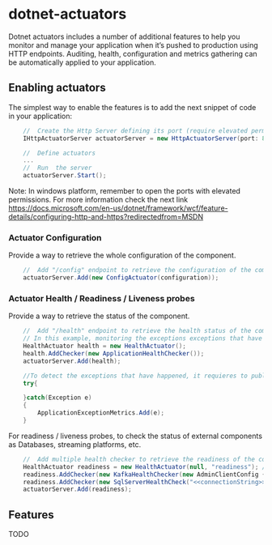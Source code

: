 # dotnet-actuators

Dotnet actuators includes a number of additional features to help you monitor and manage your application when it’s pushed to production using HTTP endpoints.
Auditing, health, configuration and metrics gathering can be automatically applied to your application.

## Enabling actuators

The simplest way to enable the features is to add the next snippet of code in your application:

```csharp
    //  Create the Http Server defining its port (require elevated permissions in Windows platform. See below)
    IHttpActuatorServer actuatorServer = new HttpActuatorServer(port: 8080);

    //  Define actuators
    ...
    //  Run  the server
    actuatorServer.Start();
```

Note: In windows platform, remember to open the ports with elevated permissions. For more information check the next link https://docs.microsoft.com/en-us/dotnet/framework/wcf/feature-details/configuring-http-and-https?redirectedfrom=MSDN

### Actuator Configuration

Provide a way to retrieve the whole configuration of the component.

```csharp
    //  Add "/config" endpoint to retrieve the configuration of the component
    actuatorServer.Add(new ConfigActuator(configuration));

```

### Actuator Health / Readiness / Liveness probes

Provide a way to retrieve the status of the component.

```csharp
    //  Add "/health" endpoint to retrieve the health status of the component. 
    // In this example, monitoring the exceptions exceptions that have happened
    HealthActuator health = new HealthActuator();
    health.AddChecker(new ApplicationHealthChecker());
    actuatorServer.Add(health);

    //To detect the exceptions that have happened, it requieres to publish the exceptions
    try{

    }catch(Exception e)
    {
        ApplicationExceptionMetrics.Add(e);
    }

```

For readiness / liveness probes, to check the status of external components as Databases, streaming platforms, etc.

```csharp
    //  Add multiple health checker to retrieve the readiness of the component. In this example, Apache Kafka and SQL Server
    HealthActuator readiness = new HealthActuator(null, "readiness"); //    readiness is the endpoint http(s)://path/readiness
    readiness.AddChecker(new KafkaHealthChecker(new AdminClientConfig { BootstrapServers = "<<bootstraperServer>>" }));
    readiness.AddChecker(new SqlServerHealthCheck("<<connectionString>>"));
    actuatorServer.Add(readiness);

```

## Features

TODO
